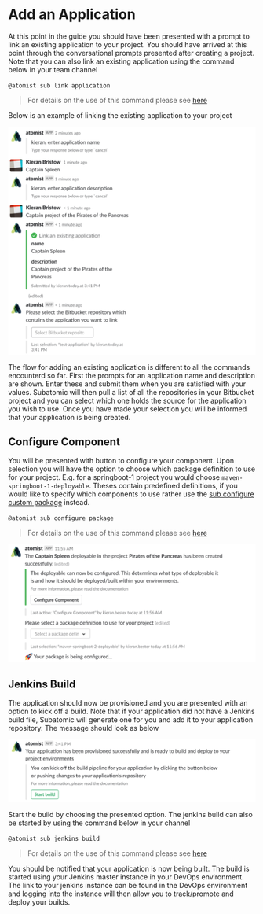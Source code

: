 # **Add an Application**
At this point in the guide you should have been presented with a prompt to link an existing application to your project. You should have arrived at this point through the conversational prompts presented after creating a project. Note that you can also link an existing application using the command below in your team channel

`@atomist sub link application`

> For details on the use of this command please see [here](../quantum-mechanic/command-reference.md#link-application)

Below is an example of linking the existing application to your project

![Add Application](/images/user-guide/add-an-application/add-application.png)

The flow for adding an existing application is different to all the commands encounterd so far. First the prompts for an application name and description are shown. Enter these and submit them when you are satisfied with your values. Subatomic will then pull a list of all the repositories in your Bitbucket project and you can select which one holds the source for the application you wish to use. Once you have made your selection you will be informed that your application is being created.

## **Configure Component**
You will be presented with button to configure your component. Upon selection you will have the option to choose which package definition to use for your project. E.g. for a springboot-1 project you would choose `maven-springboot-1-deployable`. Theses contain predefined definitions, if you would like to specify which components to use rather use the [sub configure custom package](../quantum-mechanic/command-reference.md#configure-custom-package) instead.

`@atomist sub configure package`

> For details on the use of this command please see [here](../quantum-mechanic/command-reference.md#configure-package)

![Add Application](/images/user-guide/add-an-application/configure-component.png)

## **Jenkins Build**
The application should now be provisioned and you are presented with an option to kick off a build. Note that if your application did not have a Jenkins build file, Subatomic will generate one for you and add it to your application repository. The message should look as below

![Start Build](/images/user-guide/add-an-application/start-jenkins-build.png)

Start the build by choosing the presented option. The jenkins build can also be started by using the command below in your channel

`@atomist sub jenkins build`

> For details on the use of this command please see [here](../quantum-mechanic/command-reference.md#jenkins-build)

You should be notified that your application is now being built. The build is started using your Jenkins master instance in your DevOps environment. The link to your jenkins instance can be found in the DevOps environment and logging into the instance will then allow you to track/promote and deploy your builds.
